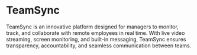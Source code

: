 # TeamSync
TeamSync is an innovative platform designed for managers to monitor, track, and collaborate with remote employees in real time. With live video streaming, screen monitoring, and built-in messaging, TeamSync ensures transparency, accountability, and seamless communication between teams.
